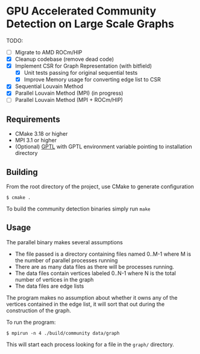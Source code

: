 # GPU Accelerated Community Detection on Large Scale Graphs

TODO: 
 - [ ] Migrate to AMD ROCm/HIP
 - [x] Cleanup codebase (remove dead code)
 - [x] Implement CSR for Graph Representation (with bitfield)
    - [x] Unit tests passing for original sequential tests
    - [x] Improve Memory usage for converting edge list to CSR
 - [x] Sequential Louvain Method
 - [x] Parallel Louvain Method (MPI) (in progress)
 - [ ] Parallel Louvain Method (MPI + ROCm/HIP)

## Requirements
- CMake 3.18 or higher 
- MPI 3.1 or higher
- (Optional) [GPTL](https://jmrosinski.github.io/GPTL/index.html) with GPTL environment variable pointing to installation directory

## Building

From the root directory of the project, use CMake to generate configuration

```
$ cmake .
```

To build the community detection binaries simply run `make`


## Usage

The parallel binary makes several assumptions 

- The file passed is a directory containing files named 0..M-1 where M is the number of parallel processes running
- There are as many data files as there will be processes running. 
- The data files contain vertices labeled 0..N-1 where N is the total number of vertices in the graph
- The data files are edge lists

The program makes no assumption about whether it owns any of the vertices contained in the edge list, it will sort that out during the construction of the graph.

To run the program: 
```
$ mpirun -n 4 ./build/community data/graph
```

This will start each process looking for a file in the `graph/` directory.
